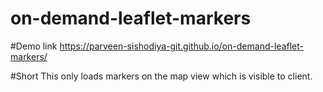 # on-demand-leaflet-markers

#Demo link
https://parveen-sishodiya-git.github.io/on-demand-leaflet-markers/

#Short
This only loads markers on the map view which is visible to client.
